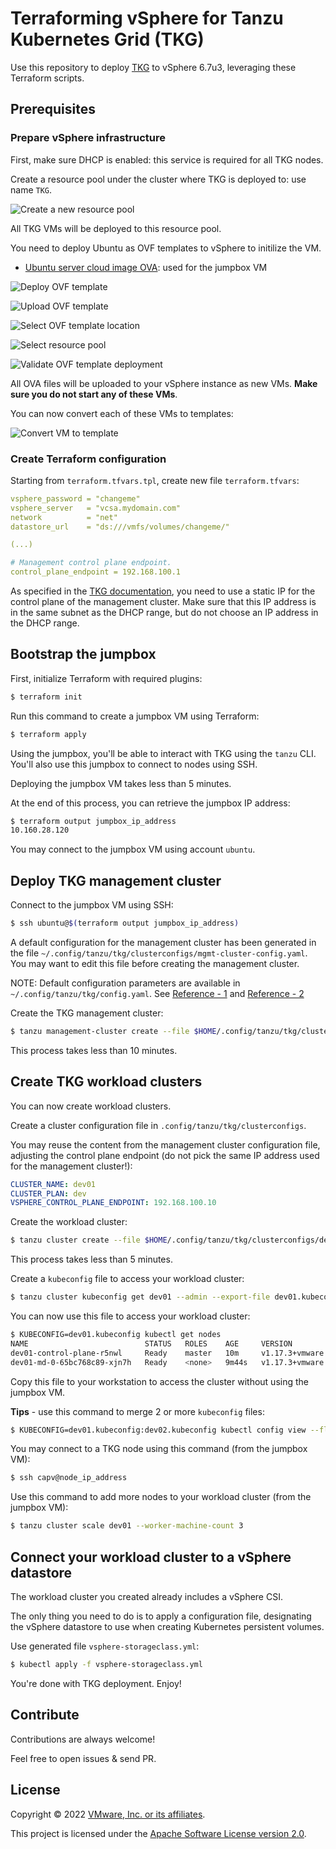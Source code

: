# Terraforming vSphere for Tanzu Kubernetes Grid (TKG)

Use this repository to deploy [TKG](https://tanzu.vmware.com/kubernetes-grid)
to vSphere 6.7u3, leveraging these Terraform scripts.

## Prerequisites

### Prepare vSphere infrastructure

First, make sure DHCP is enabled: this service is required for all TKG nodes.

Create a resource pool under the cluster where TKG is deployed to: use name `TKG`.

![Create a new resource pool](images/vsphere-resource-pool.png)

All TKG VMs will be deployed to this resource pool.

You need to deploy Ubuntu as OVF templates to vSphere to initilize the VM.
- [Ubuntu server cloud image OVA](https://cloud-images.ubuntu.com/focal/20220505/focal-server-cloudimg-amd64.ova): used for the jumpbox VM

![Deploy OVF template](images/vsphere-deploy-ovf-part1.png)

![Upload OVF template](images/vsphere-deploy-ovf-part2.png)

![Select OVF template location](images/vsphere-deploy-ovf-part3.png)

![Select resource pool](images/vsphere-deploy-ovf-part4.png)

![Validate OVF template deployment](images/vsphere-deploy-ovf-part5.png)

All OVA files will be uploaded to your vSphere instance as new VMs.
**Make sure you do not start any of these VMs**.

You can now convert each of these VMs to templates:

![Convert VM to template](images/vsphere-deploy-ovf-part6.png)

### Create Terraform configuration

Starting from `terraform.tfvars.tpl`, create new file `terraform.tfvars`:

```yaml
vsphere_password = "changeme"
vsphere_server   = "vcsa.mydomain.com"
network          = "net"
datastore_url    = "ds:///vmfs/volumes/changeme/"

(...)

# Management control plane endpoint.
control_plane_endpoint = 192.168.100.1
```

As specified in the [TKG documentation](https://docs.vmware.com/en/VMware-Tanzu-Kubernetes-Grid/1.4/vmware-tanzu-kubernetes-grid-14/GUID-mgmt-clusters-vsphere.html#kubevip-and-nsx-advanced-load-balancer-for-vsphere-2),
you need to use a static IP for the control plane of the management cluster.
Make sure that this IP address is in the same subnet as the DHCP range, but do not choose
an IP address in the DHCP range.

## Bootstrap the jumpbox

First, initialize Terraform with required plugins:
```bash
$ terraform init
```

Run this command to create a jumpbox VM using Terraform:
```bash
$ terraform apply
```

Using the jumpbox, you'll be able to interact with TKG using the `tanzu` CLI.
You'll also use this jumpbox to connect to nodes using SSH.

Deploying the jumpbox VM takes less than 5 minutes.

At the end of this process, you can retrieve the jumpbox IP address:
```bash
$ terraform output jumpbox_ip_address
10.160.28.120
```

You may connect to the jumpbox VM using account `ubuntu`.

## Deploy TKG management cluster

Connect to the jumpbox VM using SSH:
```bash
$ ssh ubuntu@$(terraform output jumpbox_ip_address)
```

A default configuration for the management cluster has been generated in
the file `~/.config/tanzu/tkg/clusterconfigs/mgmt-cluster-config.yaml`.
You may want to edit this file before creating the management cluster.

NOTE: Default configuration parameters are available in `~/.config/tanzu/tkg/config.yaml`. See [Reference - 1](https://docs.vmware.com/en/VMware-Tanzu-Kubernetes-Grid/1.4/vmware-tanzu-kubernetes-grid-14/GUID-mgmt-clusters-config-vsphere.html) and [Reference - 2](https://docs.vmware.com/en/VMware-Tanzu-Kubernetes-Grid/1.4/vmware-tanzu-kubernetes-grid-14/GUID-tanzu-config-reference.html)

Create the TKG management cluster:
```bash
$ tanzu management-cluster create --file $HOME/.config/tanzu/tkg/clusterconfigs/mgmt-cluster-config.yaml
```

This process takes less than 10 minutes.

## Create TKG workload clusters

You can now create workload clusters.

Create a cluster configuration file in `.config/tanzu/tkg/clusterconfigs`.

You may reuse the content from the management cluster configuration file,
adjusting the control plane endpoint
(do not pick the same IP address used for the management cluster!):

```yaml
CLUSTER_NAME: dev01
CLUSTER_PLAN: dev
VSPHERE_CONTROL_PLANE_ENDPOINT: 192.168.100.10
```

Create the workload cluster:
```bash
$ tanzu cluster create --file $HOME/.config/tanzu/tkg/clusterconfigs/dev01-cluster-config.yaml
```

This process takes less than 5 minutes.

Create a `kubeconfig` file to access your workload cluster:
```bash
$ tanzu cluster kubeconfig get dev01 --admin --export-file dev01.kubeconfig
```

You can now use this file to access your workload cluster:
```bash
$ KUBECONFIG=dev01.kubeconfig kubectl get nodes
NAME                          STATUS   ROLES    AGE     VERSION
dev01-control-plane-r5nwl     Ready    master   10m     v1.17.3+vmware.2
dev01-md-0-65bc768c89-xjn7h   Ready    <none>   9m44s   v1.17.3+vmware.2
```

Copy this file to your workstation to access the cluster
without using the jumpbox VM.

**Tips** - use this command to merge 2 or more `kubeconfig` files:
```bash
$ KUBECONFIG=dev01.kubeconfig:dev02.kubeconfig kubectl config view --flatten > merged.kubeconfig
```

You may connect to a TKG node using this command (from the jumpbox VM):
```bash
$ ssh capv@node_ip_address
```

Use this command to add more nodes to your workload cluster (from the jumpbox VM):
```bash
$ tanzu cluster scale dev01 --worker-machine-count 3
```

## Connect your workload cluster to a vSphere datastore

The workload cluster you created already includes a vSphere CSI.

The only thing you need to do is to apply a configuration file, designating the
vSphere datastore to use when creating Kubernetes persistent volumes.

Use generated file `vsphere-storageclass.yml`:
```bash
$ kubectl apply -f vsphere-storageclass.yml
```

You're done with TKG deployment. Enjoy!

## Contribute

Contributions are always welcome!

Feel free to open issues & send PR.

## License

Copyright &copy; 2022 [VMware, Inc. or its affiliates](https://vmware.com).

This project is licensed under the [Apache Software License version 2.0](https://www.apache.org/licenses/LICENSE-2.0).
